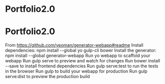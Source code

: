# Portfolio2.0
# Portfolio2.0

From https://github.com/yeoman/generator-webapp#readme
Install dependencies: npm install --global yo gulp-cli bower
Install the generator: npm install --global generator-webapp
Run yo webapp to scaffold your webapp
Run gulp serve to preview and watch for changes
Run bower install --save <package> to install frontend dependencies
Run gulp serve:test to run the tests in the browser
Run gulp to build your webapp for production
Run gulp serve:dist to preview the production build
